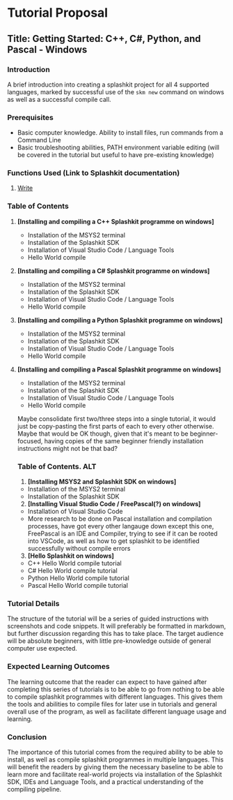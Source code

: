 # Tutorial Proposal

## Title: Getting Started: C++, C#, Python, and Pascal - Windows

### Introduction

A brief introduction into creating a splashkit project for all 4 supported languages, marked by
successful use of the `skm new` command on windows as well as a successful compile call.

### Prerequisites

- Basic computer knowledge. Ability to install files, run commands from a Command Line
- Basic troubleshooting abilities, PATH environment variable editing (will be covered in the
  tutorial but useful to have pre-existing knowledge)

### Functions Used (Link to Splashkit documentation)

1. [Write](https://splashkit.io/api/terminal/#write)

### Table of Contents

1. **[Installing and compiling a C++ Splashkit programme on windows]**
   - Installation of the MSYS2 terminal
   - Installation of the Splashkit SDK
   - Installation of Visual Studio Code / Language Tools
   - Hello World compile


2. **[Installing and compiling a C# Splashkit programme on windows]**
   - Installation of the MSYS2 terminal
   - Installation of the Splashkit SDK
   - Installation of Visual Studio Code / Language Tools
   - Hello World compile


3. **[Installing and compiling a Python Splashkit programme on windows]**
   - Installation of the MSYS2 terminal
   - Installation of the Splashkit SDK
   - Installation of Visual Studio Code / Language Tools
   - Hello World compile


4. **[Installing and compiling a Pascal Splashkit programme on windows]**

   - Installation of the MSYS2 terminal
   - Installation of the Splashkit SDK
   - Installation of Visual Studio Code / Language Tools
   - Hello World compile


   Maybe consolidate first two/three steps into a single tutorial, it would just be copy-pasting the
   first parts of each to every other otherwise. Maybe that would be OK though, given that it's
   meant to be beginner-focused, having copies of the same beginner friendly installation
   instructions might not be that bad?

   ### Table of Contents. ALT

   1. **[Installing MSYS2 and Splashkit SDK on windows]**

   - Installation of the MSYS2 terminal
   - Installation of the Splashkit SDK


   2. **[Installing Visual Studio Code / FreePascal(?) on windows]**

   - Installation of Visual Studio Code
   - More research to be done on Pascal installation and compilation processes, have got every other
     langauge down except this one, FreePascal is an IDE and Compiler, trying to see if it can be
     rooted into VSCode, as well as how to get splashkit to be identified successfully without
     compile errors


   3. **[Hello Splashkit on windows]**

   - C++ Hello World compile tutorial
   - C# Hello World compile tutorial
   - Python Hello World compile tutorial
   - Pascal Hello World compile tutorial

### Tutorial Details

The structure of the tutorial will be a series of guided instructions with screenshots and code
snippets. It will preferably be formatted in markdown, but further discussion regarding this has to
take place. The target audience will be absolute beginners, with little pre-knowledge outside of
general computer use expected.

### Expected Learning Outcomes

The learning outcome that the reader can expect to have gained after completing this series of
tutorials is to be able to go from nothing to be able to compile splashkit programmes with different
languages. This gives them the tools and abilities to compile files for later use in tutorials and
general overall use of the program, as well as facilitate different language usage and learning.

### Conclusion

The importance of this tutorial comes from the required ability to be able to install, as well as
compile splashkit programmes in multiple languages. This will benefit the readers by giving them the
necessary baseline to be able to learn more and facilitate real-world projects via installation of
the Splashkit SDK, IDEs and Language Tools, and a practical understanding of the compiling pipeline.
